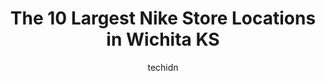 ---
layout: ampstory
image: https://i0.wp.com/www.depkes.org/wp-content/uploads/2023/06/nike-0-in-wichita-ks-1685967227.jpeg?resize=640,853
author: techidn
featured: false
description: Discover the impressive array of Nike options in Wichita KS, where you can find 10 of the largest Nike establishments in the area. From renowned classics to hidden gems, Wichita KS offers a 
title: The 10 Largest Nike Store Locations in Wichita KS
cover:
   title: The 10 Largest Nike Store Locations in Wichita KS
   subtitle: Rickpate
   background: https://www.depkes.org/wp-content/uploads/2023/06/nike-0-in-wichita-ks-1685967227.jpeg

pages: 
 - layout: thirds
   top: <h1>#1 Academy Sports + Outdoors</h1>
   bottom: "<p>I went in to find good shoes for waitressing and the cheapest they had, on clearance, were $69.99 but they werent my size! Hubby couldnt find decent, calf-high work boo</p>"
   background: https://www.depkes.org/wp-content/uploads/2023/06/nike-1-in-wichita-ks-1685967227.jpeg
   backgroundblur: true
 - layout: thirds
   top: <h1>#2 Ross Dress for Less</h1>
   bottom: "<p>6920 W Kellogg Dr, Wichita, KS 67209, United States</p>"
   background: https://www.depkes.org/wp-content/uploads/2023/06/nike-2-in-wichita-ks-1685967228.jpeg
   cta:
      link: https://www.depkes.org/blog/the-10-largest-nike-store-locations-in-wichita-ks/
      text: The 10 Largest Nike Store Locations in Wichita KS
 - layout: thirds
   top: <h1>#3 JCPenney</h1>
   bottom: "<p>4600 W Kellogg Dr, Wichita, KS 67209, United States</p>"
   background: https://www.depkes.org/wp-content/uploads/2023/06/nike-3-in-wichita-ks-1685967228.jpeg
   cta:
      link: https://www.depkes.org/blog/the-10-largest-nike-store-locations-in-wichita-ks/
      text: The 10 Largest Nike Store Locations in Wichita KS
 - layout: thirds
   top: <h1>#4 Ross Dress for Less</h1>
   bottom: "<p>8021 E Kellogg Dr, Wichita, KS 67207, United States</p>"
   background: https://images.unsplash.com/photo-1553949345-eb786bb3f7ba?ixlib=rb-4.0.3&ixid=MnwxMjA3fDB8MHxwaG90by1wYWdlfHx8fGVufDB8fHx8&auto=format&fit=crop&w=640&h=853&q=80
   cta:
      link: https://www.depkes.org/blog/the-10-largest-nike-store-locations-in-wichita-ks/
      text: The 10 Largest Nike Store Locations in Wichita KS
 - layout: thirds
   top: <h1>#5 Shoe Carnival</h1>
   bottom: "<p>2441 N Maize Rd, Wichita, KS 67205, United States</p>"
   background: https://images.unsplash.com/photo-1615749413727-825b59a857b5?ixlib=rb-4.0.3&ixid=MnwxMjA3fDB8MHxwaG90by1wYWdlfHx8fGVufDB8fHx8&auto=format&fit=crop&w=640&h=853&q=80
   cta:
      link: https://www.depkes.org/blog/the-10-largest-nike-store-locations-in-wichita-ks/
      text: The 10 Largest Nike Store Locations in Wichita KS
 - layout: thirds
   top: <h1>#6 DICKS Sporting Goods</h1>
   bottom: "<p>2057 N Rock Rd, Wichita, KS 67206, United States</p>"
   background: https://images.unsplash.com/photo-1620421680010-0766ff230392?ixlib=rb-4.0.3&ixid=MnwxMjA3fDB8MHxwaG90by1wYWdlfHx8fGVufDB8fHx8&auto=format&fit=crop&w=640&h=853&q=80
   cta:
      link: https://www.depkes.org/blog/the-10-largest-nike-store-locations-in-wichita-ks/
      text: The 10 Largest Nike Store Locations in Wichita KS
 - layout: thirds
   top: <h1>#7 DICKS Sporting Goods</h1>
   bottom: "<p>4600 W Kellogg Dr, Wichita, KS 67209, United States</p>"
   background: https://images.unsplash.com/photo-1533735380053-eb8d0759b24a?ixlib=rb-4.0.3&ixid=MnwxMjA3fDB8MHxwaG90by1wYWdlfHx8fGVufDB8fHx8&auto=format&fit=crop&w=640&h=853&q=80
   cta:
      link: https://www.depkes.org/blog/the-10-largest-nike-store-locations-in-wichita-ks/
      text: The 10 Largest Nike Store Locations in Wichita KS
 - layout: thirds
   middle: Continue reading...
   background: https://images.unsplash.com/photo-1515405295579-ba7b45403062?ixlib=rb-4.0.3&ixid=MnwxMjA3fDB8MHxwaG90by1wYWdlfHx8fGVufDB8fHx8&auto=format&fit=crop&w=640&h=853&q=80
   cta:
      link: https://www.depkes.org/blog/the-10-largest-nike-store-locations-in-wichita-ks/
      text: The 10 Largest Nike Store Locations in Wichita KS
      
---